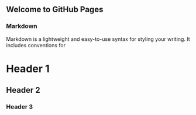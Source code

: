 ## Welcome to GitHub Pages


### Markdown

Markdown is a lightweight and easy-to-use syntax for styling your writing. It includes conventions for


# Header 1
## Header 2
### Header 3

